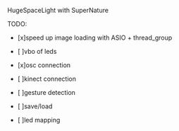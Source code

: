 HugeSpaceLight with SuperNature

TODO:
- [x]speed up image loading with ASIO + thread_group
- [ ]vbo of leds

- [x]osc connection
- [ ]kinect connection
- [ ]gesture detection

- [ ]save/load

- [ ]led mapping
